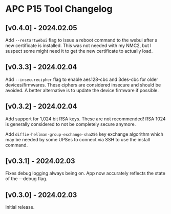 # APC P15 Tool Changelog

## [v0.4.0] - 2024.02.05

Add `--restartwebui` flag to issue a reboot command to the webui
after a new certificate is installed. This was not needed with 
my NMC2, but I suspect some might need it to get the new certificate
to actually load.


## [v0.3.3] - 2024.02.04

Add `--insecurecipher` flag to enable aes128-cbc and 3des-cbc for
older devices/firmwares. These ciphers are considered insecure and
should be avoided. A better alternative is to update the device 
firmware if possible.


## [v0.3.2] - 2024.02.04

Add support for 1,024 bit RSA keys. These are not recommended! RSA
1024 is generally considered to not be completely secure anymore.

Add `diffie-hellman-group-exchange-sha256` key exchange algorithm
which may be needed by some UPSes to connect via SSH to use the 
install command.


## [v0.3.1] - 2024.02.03

Fixes debug logging always being on. App now accurately reflects
the state of the --debug flag.


## [v0.3.0] - 2024.02.03

Initial release.
